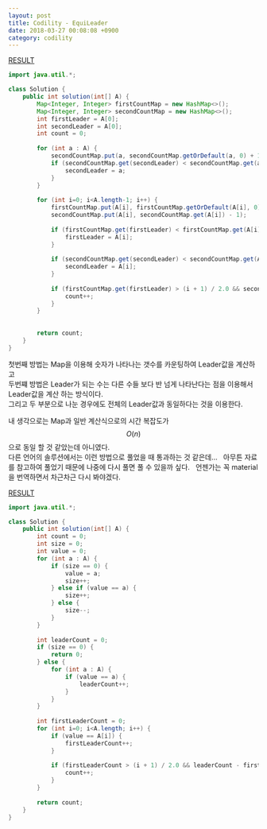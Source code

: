 ```yaml
---
layout: post
title: Codility - EquiLeader
date: 2018-03-27 00:08:08 +0900
category: codility
---
```


[RESULT](https://app.codility.com/demo/results/trainingVU4J47-PMR)
```java
import java.util.*;

class Solution {
    public int solution(int[] A) {
        Map<Integer, Integer> firstCountMap = new HashMap<>();
        Map<Integer, Integer> secondCountMap = new HashMap<>();
        int firstLeader = A[0];
        int secondLeader = A[0];
        int count = 0;
        
        for (int a : A) {
            secondCountMap.put(a, secondCountMap.getOrDefault(a, 0) + 1);
            if (secondCountMap.get(secondLeader) < secondCountMap.get(a)) {
                secondLeader = a;
            }
        }
        
        for (int i=0; i<A.length-1; i++) {
            firstCountMap.put(A[i], firstCountMap.getOrDefault(A[i], 0) + 1);
            secondCountMap.put(A[i], secondCountMap.get(A[i]) - 1);
            
            if (firstCountMap.get(firstLeader) < firstCountMap.get(A[i])) {
                firstLeader = A[i];                 
            }
            
            if (secondCountMap.get(secondLeader) < secondCountMap.get(A[i])) {
                secondLeader = A[i];      
            }
            
            if (firstCountMap.get(firstLeader) > (i + 1) / 2.0 && secondCountMap.get(secondLeader) > (A.length - i - 1) / 2.0 && firstLeader == secondLeader) {
                count++;    
            }
        }
        
        
        return count;
    }
}
```

첫번째 방법는 Map을 이용해 숫자가 나타나는 갯수를 카운팅하여 Leader값을 계산하고  
두번쨰 방법은 Leader가 되는 수는 다른 수들 보다 반 넘게 나타난다는 점을 이용해서 Leader값을 계산 하는 방식이다.  
그리고 두 부분으로 나눈 경우에도 전체의 Leader값과 동일하다는 것을 이용한다.  

내 생각으로는 Map과 일반 계산식으로의 시간 복잡도가 $$O(n)$$ 으로 동일 할 것 같았는데 아니였다.  
다른 언어의 솔루션에서는 이런 방법으로 풀었을 때 통과하는 것 같은데...  
아무튼 자료를 참고하여 풀었기 때문에 나중에 다시 풀면 풀 수 있을까 싶다.  
언젠가는 꼭 material을 번역하면서 차근차근 다시 봐야겠다.

[RESULT](https://app.codility.com/demo/results/trainingVU4J47-PMR)

```java
import java.util.*;

class Solution {
    public int solution(int[] A) {
        int count = 0;
        int size = 0;
        int value = 0;
        for (int a : A) {
            if (size == 0) {
                value = a;
                size++;
            } else if (value == a) {
                size++;
            } else {
                size--;
            }
        }
        
        int leaderCount = 0;
        if (size == 0) {
            return 0;
        } else {
            for (int a : A) {
                if (value == a) {
                    leaderCount++;
                }
            }
        }
        
        int firstLeaderCount = 0;
        for (int i=0; i<A.length; i++) {
            if (value == A[i]) {
                firstLeaderCount++;    
            }
            
            if (firstLeaderCount > (i + 1) / 2.0 && leaderCount - firstLeaderCount > (A.length - i - 1) / 2.0) {
                count++;
            }
        }
        
        return count;
    }
}
```
